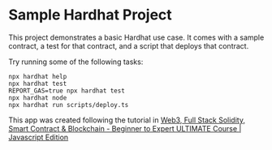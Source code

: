 # Sample Hardhat Project

This project demonstrates a basic Hardhat use case. It comes with a sample contract, a test for that contract, and a script that deploys that contract.

Try running some of the following tasks:

```shell
npx hardhat help
npx hardhat test
REPORT_GAS=true npx hardhat test
npx hardhat node
npx hardhat run scripts/deploy.ts
```

This app was created following the tutorial in [Web3, Full Stack Solidity, Smart Contract & Blockchain - Beginner to Expert ULTIMATE Course | Javascript Edition](https://github.com/smartcontractkit/full-blockchain-solidity-course-js#lesson-7-hardhat-fund-me)